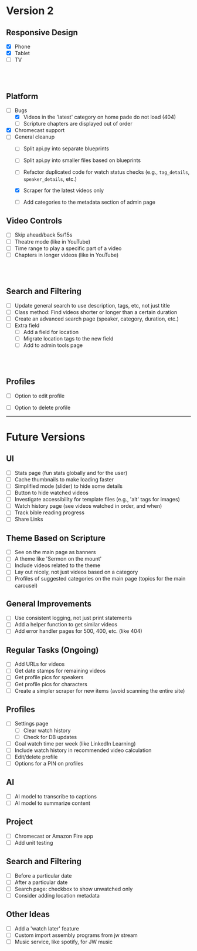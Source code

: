 # Version 2

## Responsive Design
- [x] Phone
- [x] Tablet
- [ ] TV

</br></br>


## Platform
- [ ] Bugs
  - [x] Videos in the 'latest' category on home pade do not load (404)
  - [ ] Scripture chapters are displayed out of order
- [x] Chromecast support
- [ ] General cleanup
  - [ ] Split api.py into separate blueprints
  - [ ] Split api.py into smaller files based on blueprints
  - [ ] Refactor duplicated code for watch status checks (e.g., `tag_details`, `speaker_details`, etc.)
  - [x] Scraper for the latest videos only
  - [ ] Add categories to the metadata section of admin page


## Video Controls
- [ ] Skip ahead/back 5s/15s
- [ ] Theatre mode (like in YouTube)
- [ ] Time range to play a specific part of a video
- [ ] Chapters in longer videos (like in YouTube)

</br></br>


## Search and Filtering
- [ ] Update general search to use description, tags, etc, not just title
- [ ] Class method: Find videos shorter or longer than a certain duration
- [ ] Create an advanced search page (speaker, category, duration, etc.)
- [ ] Extra field
  - [ ] Add a field for location
  - [ ] Migrate location tags to the new field
  - [ ] Add to admin tools page

</br></br>


## Profiles
- [ ] Option to edit profile
- [ ] Option to delete profile


----
# Future Versions

## UI
- [ ] Stats page (fun stats globally and for the user)
- [ ] Cache thumbnails to make loading faster
- [ ] Simplified mode (slider) to hide some details
- [ ] Button to hide watched videos
- [ ] Investigate accessibility for template files (e.g., 'alt' tags for images)
- [ ] Watch history page (see videos watched in order, and when)
- [ ] Track bible reading progress
- [ ] Share Links

## Theme Based on Scripture
- [ ] See on the main page as banners
- [ ] A theme like 'Sermon on the mount'
- [ ] Include videos related to the theme
- [ ] Lay out nicely, not just videos based on a category
- [ ] Profiles of suggested categories on the main page (topics for the main carousel)

## General Improvements
- [ ] Use consistent logging, not just print statements
- [ ] Add a helper function to get similar videos
- [ ] Add error handler pages for 500, 400, etc. (like 404)

## Regular Tasks (Ongoing)
- [ ] Add URLs for videos
- [ ] Get date stamps for remaining videos
- [ ] Get profile pics for speakers
- [ ] Get profile pics for characters
- [ ] Create a simpler scraper for new items (avoid scanning the entire site)

## Profiles
- [ ] Settings page
  - [ ] Clear watch history
  - [ ] Check for DB updates
- [ ] Goal watch time per week (like LinkedIn Learning)
- [ ] Include watch history in recommended video calculation
- [ ] Edit/delete profile
- [ ] Options for a PIN on profiles

## AI
- [ ] AI model to transcribe to captions
- [ ] AI model to summarize content

## Project
- [ ] Chromecast or Amazon Fire app
- [ ] Add unit testing

## Search and Filtering
- [ ] Before a particular date
- [ ] After a particular date
- [ ] Search page: checkbox to show unwatched only
- [ ] Consider adding location metadata

## Other Ideas
- [ ] Add a 'watch later' feature
- [ ] Custom import assembly programs from jw stream
- [ ] Music service, like spotify, for JW music
